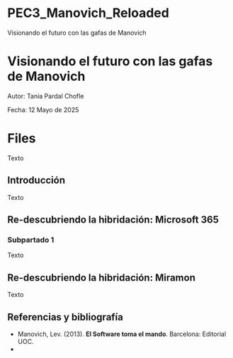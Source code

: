 # PEC3_Manovich_Reloaded
Visionando el futuro con las gafas de Manovich
# Visionando el futuro con las gafas de Manovich

Autor: Tania Pardal Chofle 

Fecha: 12 Mayo de 2025


# Files

Texto

## Introducción

Texto

## Re-descubriendo la hibridación: Microsoft 365

### Subpartado 1

Texto 

## Re-descubriendo la hibridación: Miramon

Texto

## Referencias y bibliografía

-   Manovich, Lev. (2013). **El Software toma el mando**. Barcelona: Editorial UOC.
- 
